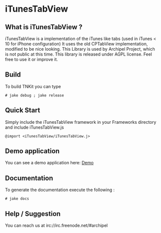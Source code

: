 # iTunesTabView


## What is iTunesTabView ?

iTunesTabView is a implementation of the iTunes like tabs (used in iTunes < 10 for iPhone configuration)
It uses the old CPTabView implementation, modified to be nice looking. 
This Library is used by Archipel Project, which is not 
public at this time. This library is released under AGPL license. Feel 
free to use it or improve it.


## Build

To build TNKit you can type

    # jake debug ; jake release


## Quick Start

Simply include the iTunesTabView framework in your Frameworks directory and include iTunesTabView.js

    @import <iTunesTabView/iTunesTabView.j>


## Demo application

You can see a demo application here: [Demo](http://github.com/primalmotion/iTunesTabView-Example/)


## Documentation

To generate the documentation execute the following :

    # jake docs


## Help / Suggestion

You can reach us at irc://irc.freenode.net/#archipel
